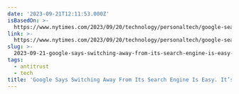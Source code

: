 ```yaml
---
date: '2023-09-21T12:11:53.000Z'
isBasedOn: >-
  https://www.nytimes.com/2023/09/20/technology/personaltech/google-search-engine-trial-antitrust.html
link: >-
  https://www.nytimes.com/2023/09/20/technology/personaltech/google-search-engine-trial-antitrust.html
slug: >-
  2023-09-21-google-says-switching-away-from-its-search-engine-is-easy-its-not-the
tags:
  - antitrust
  - tech
title: 'Google Says Switching Away From Its Search Engine Is Easy. It’s Not. - The '
---
```


